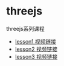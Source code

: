 # threejs
threejs系列课程
- [lesson1 视频链接](http://mp.weixin.qq.com/s/h5ksF9mOYWF6bCZP2-6UXQ)
- [lesson2 视频链接](http://mp.weixin.qq.com/s/Ew28fczscbkdhq7fsSl1Og)
- [lesson3 视频链接]()